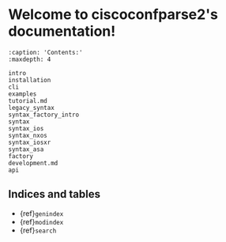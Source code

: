 # Welcome to ciscoconfparse2's documentation!

```{toctree}
:caption: 'Contents:'
:maxdepth: 4

intro
installation
cli
examples
tutorial.md
legacy_syntax
syntax_factory_intro
syntax
syntax_ios
syntax_nxos
syntax_iosxr
syntax_asa
factory
development.md
api
```

## Indices and tables

- {ref}`genindex`
- {ref}`modindex`
- {ref}`search`
